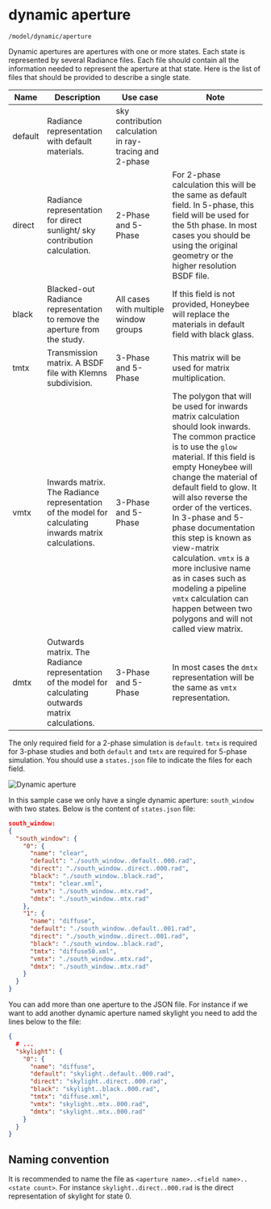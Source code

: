 # dynamic aperture

`/model/dynamic/aperture`

Dynamic apertures are apertures with one or more states. Each state is represented by
several Radiance files. Each file should contain all the information needed to represent
the aperture at that state. Here is the list of files that should be provided to describe
a single state.

| Name | Description | Use case | Note |
| --- | --- | --- | --- |
| default | Radiance representation with default materials. | sky contribution calculation in ray-tracing and 2-phase |
| direct | Radiance representation for direct sunlight/ sky contribution calculation. | 2-Phase and 5-Phase | For 2-phase calculation this will be the same as default field. In 5-phase, this field will be used for the 5th phase. In most cases you should be using the original geometry or the higher resolution BSDF file. |
| black | Blacked-out Radiance representation to remove the aperture from the study. | All cases with multiple window groups | If this field is not provided, Honeybee will replace the materials in default field with black glass. |
| tmtx | Transmission matrix. A BSDF file with Klemns subdivision. | 3-Phase and 5-Phase | This matrix will be used for matrix multiplication. |
| vmtx | Inwards matrix. The Radiance representation of the model for calculating inwards matrix calculations. | 3-Phase and 5-Phase | The polygon that will be used for inwards matrix calculation should look inwards. The common practice is to use the `glow` material. If this field is empty Honeybee will change the material of default field to glow. It will also reverse the order of the vertices. In 3-phase and 5-phase documentation this step is known as view-matrix calculation. `vmtx` is a more inclusive name as in cases such as modeling a pipeline `vmtx` calculation can happen between two polygons and will not called view matrix. |
| dmtx | Outwards matrix. The Radiance representation of the model for calculating outwards matrix calculations. | 3-Phase and 5-Phase | In most cases the `dmtx` representation will be the same as `vmtx` representation.

The only required field for a 2-phase simulation is `default`. `tmtx` is required for
3-phase studies and both `default` and `tmtx` are required for 5-phase simulation. You
should use a `states.json` file to indicate the files for each field.

![Dynamic aperture](https://user-images.githubusercontent.com/2915573/53457693-4cd64580-3a01-11e9-821c-0ac767090059.jpg)

In this sample case we only have a single dynamic aperture: `south_window` with two
states. Below is the content of `states.json` file:

```json
south_window:
{
  "south_window": {
    "0": {
      "name": "clear",
      "default": "./south_window..default..000.rad",
      "direct": "./south_window..direct..000.rad",
      "black": "./south_window..black.rad",
      "tmtx": "clear.xml",
      "vmtx": "./south_window..mtx.rad",
      "dmtx": "./south_window..mtx.rad"
    },
    "1": {
      "name": "diffuse",
      "default": "./south_window..default..001.rad",
      "direct": "./south_window..direct..001.rad",
      "black": "./south_window..black.rad",
      "tmtx": "diffuse50.xml",
      "vmtx": "./south_window..mtx.rad",
      "dmtx": "./south_window..mtx.rad"
    }
  }
}

```

You can add more than one aperture to the JSON file. For instance if we want to add
another dynamic aperture named skylight you need to add the lines below to the file:

```json
{
  # ...
  "skylight": {
    "0": {
      "name": "diffuse",
      "default": "skylight..default..000.rad",
      "direct": "skylight..direct..000.rad",
      "black": "skylight..black..000.rad",
      "tmtx": "diffuse.xml",
      "vmtx": "skylight..mtx..000.rad",
      "dmtx": "skylight..mtx..000.rad"
    }
  }
}
```

## Naming convention

It is recommended to name the file as `<aperture name>..<field name>..<state count>`. For
instance `skylight..direct..000.rad` is the direct representation of skylight for state 0.
